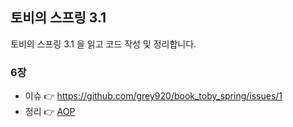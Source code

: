 ## 토비의 스프링 3.1

토비의 스프링 3.1 을 읽고 코드 작성 및 정리합니다.

### 6장 
- 이슈 👉 https://github.com/grey920/book_toby_spring/issues/1
- 정리 👉 [AOP](https://github.com/grey920/book_toby_spring/wiki/6%EC%9E%A5.-AOP)
